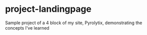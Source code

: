 # project-landingpage
Sample project of a 4 block of my site, Pyrolytix, demonstrating the concepts I've learned
